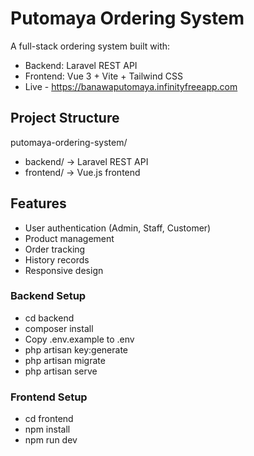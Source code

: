 # Putomaya Ordering System

A full-stack ordering system built with:

- Backend: Laravel REST API
- Frontend: Vue 3 + Vite + Tailwind CSS
- Live - https://banawaputomaya.infinityfreeapp.com

## Project Structure

putomaya-ordering-system/

- backend/ -> Laravel REST API
- frontend/ -> Vue.js frontend

## Features

- User authentication (Admin, Staff, Customer)
- Product management
- Order tracking
- History records
- Responsive design

### Backend Setup

- cd backend
- composer install
- Copy .env.example to .env
- php artisan key:generate
- php artisan migrate
- php artisan serve

### Frontend Setup

- cd frontend
- npm install
- npm run dev
